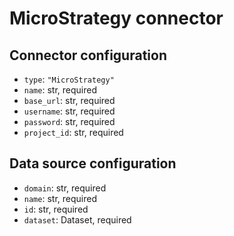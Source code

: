 # MicroStrategy connector

## Connector configuration

* `type`: `"MicroStrategy"`
* `name`: str, required
* `base_url`: str, required
* `username`: str, required
* `password`: str, required
* `project_id`: str, required


## Data source configuration

* `domain`: str, required
* `name`: str, required
* `id`: str, required
* `dataset`: Dataset, required
